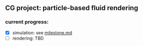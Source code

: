 ## CG project: particle-based fluid rendering 

### current progress:

- [x] simulation: see [milestone.md](./docs/milestone.md)
- [ ] rendering: TBD